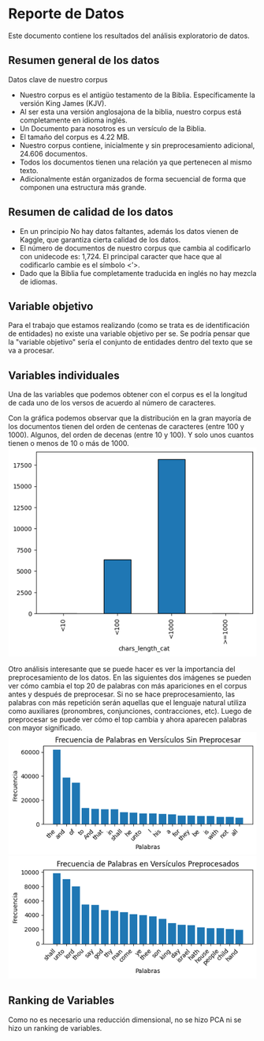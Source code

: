 # Reporte de Datos

Este documento contiene los resultados del análisis exploratorio de datos.

## Resumen general de los datos

Datos clave de nuestro corpus

- Nuestro corpus es el antigüo testamento de la Biblia. Específicamente la versión King James (KJV).
- Al ser esta una versión anglosajona de la biblia, nuestro corpus está completamente en idioma inglés.
- Un Documento para nosotros es un versículo de la Biblia.
- El tamaño del corpus es 4.22 MB.
- Nuestro corpus contiene, inicialmente y sin preprocesamiento adicional, 24.606 documentos.
- Todos los documentos tienen una relación ya que pertenecen al mismo texto. 
- Adicionalmente están organizados de forma secuencial de forma que componen una estructura más grande.

## Resumen de calidad de los datos

- En un principio No hay datos faltantes, además los datos vienen de Kaggle, que garantiza cierta calidad de los datos.
- El número de documentos de nuestro corpus que cambia al codificarlo con unidecode es: 1,724. El principal caracter que hace que al codificarlo cambie es el símbolo <’>.
- Dado que la Biblia fue completamente traducida en inglés no hay mezcla de idiomas.

## Variable objetivo 
Para el trabajo que estamos realizando (como se trata es de identificación de entidades) no existe una variable objetivo per se. Se podría pensar que la "variable objetivo" sería el conjunto de entidades dentro del texto que se va a procesar.

## Variables individuales 
Una de las variables que podemos obtener con el corpus es el la longitud de cada uno de los versos de acuerdo al número de caracteres.

Con la gráfica podemos observar que la distribución en la gran mayoría de los documentos tienen del orden de centenas de caracteres (entre 100 y 1000). Algunos, del orden de decenas (entre 10 y 100). Y solo unos cuantos tienen o menos de 10 o más de 1000.
![alt text](../images/image.png)


Otro análisis interesante que se puede hacer es ver la importancia del preprocesamiento de los datos. En las siguientes dos imágenes se pueden ver cómo cambia el top 20 de palabras con más apariciones en el corpus antes y después de preprocesar.
Si no se hace preprocesamiento, las palabras con más repetición serán aquellas que el lenguaje natural utiliza como auxiliares (pronombres, conjunciones, contracciones, etc).
Luego de preprocesar se puede ver cómo el top cambia y ahora aparecen palabras con mayor significado.
![alt text](../images/image-2.png)
![alt text](../images/image-1.png)

## Ranking de Variables
Como no es necesario una reducción dimensional, no se hizo PCA ni se hizo un ranking de variables.
